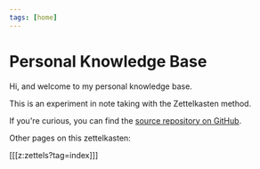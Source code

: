 ```yaml
---
tags: [home]
---
```


# Personal Knowledge Base

Hi, and welcome to my personal knowledge base.

This is an experiment in note taking with the Zettelkasten method.

If you're curious, you can find the [source repository on GitHub](https://github.com/Neurrone/personal-knowledge-base).

Other pages on this zettelkasten:

[[[z:zettels?tag=index]]]
